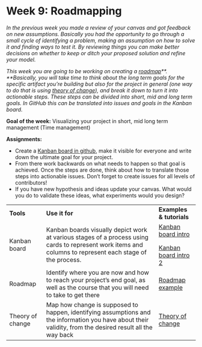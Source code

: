 
# Week 9: Roadmapping

_In the previous week you made a review of your canvas and got feedback on new assumptions. Basically you had the opportunity to go through a small cycle of identifying a problem, making an assumption on how to solve it and finding ways to test it. By reviewing things you can make better decisions on whether to keep or ditch your proposed solution and refine your model._

_This week you are going to be working on creating a [roadmap](https://business-docs.co.uk/document-templates/roadmap-document-templates/what-is-a-project-roadmap/)**. **Basically, you will take time to think about the long term goals for the specific artifact you’re building but also for the project in general (one way to do that is using [theory of change](https://www.theoryofchange.org/what-is-theory-of-change/)), and break it down to turn it into actionable steps. These steps can be divided into short, mid and long term goals. In GitHub this can be translated into issues and goals in the Kanban board._

**Goal of the week:** Visualizing your project in short, mid long term management (Time management)

**Assignments:**



*   Create a [Kanban board in github](https://help.github.com/en/github/managing-your-work-on-github/about-project-boards), make it visible for everyone and write down the ultimate goal for your project.
*   From there work backwards on what needs to happen so that goal is achieved. Once the steps are done, think about how to translate those steps into actionable issues. Don’t forget to create issues for all levels of contributors!
*   If you have new hypothesis and ideas update your canvas. What would you do to validate these ideas, what experiments would you design?

<table>
  <tr>
   <td>
<strong>Tools</strong>
   </td>
   <td><strong>Use it for</strong>
   </td>
   <td><strong>Examples & tutorials</strong>
   </td>
  </tr>
  <tr>
   <td>Kanban board
   </td>
   <td>Kanban boards visually depict work at various stages of a process using cards to represent work items and columns to represent each stage of the process.
   </td>
   <td><a href="https://kanbanize.com/kanban-resources/getting-started/what-is-kanban-board/">Kanban board intro</a>
<p></p>
<a href="https://www.atlassian.com/agile/kanban/boards">Kanban board intro 2</a>
   </td>
  </tr>
  <tr>
   <td>Roadmap
   </td>
   <td>Identify where you are now and how to reach your project’s end goal, as well as the course that you will need to take to get there
   </td>
   <td><a href="https://github.com/KirstieJane/STEMMRoleModels/issues/1">Roadmap example</a>
   </td>
  </tr>
  <tr>
   <td>Theory of change
   </td>
   <td>Map how change is supposed to happen, identifying assumptions and the information you have about their validity, from the desired result all the way back
   </td>
   <td><a href="https://en.wikipedia.org/wiki/Theory_of_change">Theory of change</a>
   </td>
  </tr>
</table>



